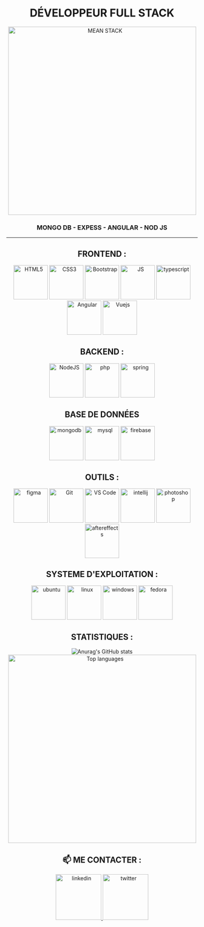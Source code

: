 <div align="center">

<div>
  <h1>DÉVELOPPEUR FULL STACK</h1>
  <img alt="MEAN STACK" title="MEAN STACK" width="495px" src="https://miro.medium.com/max/640/1*_Gh0dftg_VllaObO8_UqGg.png"/>
  <h3>MONGO DB - EXPESS - ANGULAR - NOD JS</h3>
  <hr>
</div>

<h2>FRONTEND : </h2>
  <img alt="HTML5" title="HTML" width="90px" src="https://cdn.jsdelivr.net/gh/devicons/devicon/icons/html5/html5-original.svg"/>
  <img alt="CSS3" title="CSS" width="90px" src="https://cdn.jsdelivr.net/gh/devicons/devicon/icons/css3/css3-original.svg"/>
  <img alt="Bootstrap" title="Bootstrap" width="90px" src="https://cdn.jsdelivr.net/gh/devicons/devicon/icons/bootstrap/bootstrap-original.svg"/>
  <img alt="JS" title="JS" width="90px" src="https://cdn.jsdelivr.net/gh/devicons/devicon/icons/javascript/javascript-original.svg" />
  <img alt="typescript" title="Figma" width="90px" src="https://cdn.jsdelivr.net/gh/devicons/devicon/icons/typescript/typescript-original.svg"/>
  <img alt="Angular" title="Angular" width="90px" src="https://cdn.jsdelivr.net/gh/devicons/devicon/icons/angularjs/angularjs-original.svg"/>
  <img alt="Vuejs" title="Vuejs" width="90px" src="https://cdn.jsdelivr.net/gh/devicons/devicon/icons/vuejs/vuejs-original.svg" />
<br/>

<h2>BACKEND : </h2>
  <img alt="NodeJS" title="NodeJS" width="90px" src="https://cdn.jsdelivr.net/gh/devicons/devicon/icons/nodejs/nodejs-original.svg"/>
  <img alt="php" title="php" width="90px" src="https://cdn.jsdelivr.net/gh/devicons/devicon/icons/php/php-original.svg"/>
  <img alt="spring" title="spring" width="90px" src="https://cdn.jsdelivr.net/gh/devicons/devicon/icons/spring/spring-original.svg"/>
<br/>

<h2>BASE DE DONNÉES </h2>
  <img alt="mongodb" title="MongoDB" width="90px" src="https://img.icons8.com/color/48/000000/mongodb.png"/>
  <img alt="mysql" title="mysql" width="90px" src="https://cdn.jsdelivr.net/gh/devicons/devicon/icons/mysql/mysql-original-wordmark.svg"/>
  <img alt="firebase" title="firebase" width="90px" src="https://cdn.jsdelivr.net/gh/devicons/devicon/icons/firebase/firebase-plain-wordmark.svg"/>
<br/>

<h2>OUTILS : </h2>
  <img alt="figma" title="Figma" width="90px" src="https://cdn.jsdelivr.net/gh/devicons/devicon/icons/figma/figma-original.svg"/>
  <img alt="Git" title="Git" width="90px" src="https://cdn.jsdelivr.net/gh/devicons/devicon/icons/git/git-original.svg" />
  <img alt="VS Code" title="VS Code" width="90px" src="https://cdn.jsdelivr.net/gh/devicons/devicon/icons/vscode/vscode-original.svg" />
  <img alt="intellij" title="intellij" width="90px" src="https://cdn.jsdelivr.net/gh/devicons/devicon/icons/intellij/intellij-original.svg" />
  <img alt="photoshop" title="photoshop" width="90px" src="https://cdn.jsdelivr.net/gh/devicons/devicon/icons/photoshop/photoshop-plain.svg"/>
  <img alt="aftereffects" title="aftereffects" width="90px" src="https://cdn.jsdelivr.net/gh/devicons/devicon/icons/aftereffects/aftereffects-original.svg"/>
  
<h2>SYSTEME D'EXPLOITATION : </h2>
  <img alt="ubuntu" title="ubuntu" width="90px" src="https://cdn.jsdelivr.net/gh/devicons/devicon/icons/ubuntu/ubuntu-plain.svg"/>
  <img alt="linux" title="linux" width="90px" src="https://cdn.jsdelivr.net/gh/devicons/devicon/icons/linux/linux-original.svg"/>
  <img alt="windows" title="windows" width="90px" src="https://cdn.jsdelivr.net/gh/devicons/devicon/icons/windows8/windows8-original.svg"/>
  <img alt="fedora" title="fedora" width="90px" src="https://cdn.jsdelivr.net/gh/devicons/devicon/icons/fedora/fedora-original.svg"/>
<br/>
  
<h2>STATISTIQUES :</h2>

![Anurag's GitHub stats](https://github-readme-stats.vercel.app/api?username=hpipou&show_icons=true&theme=radical)
<br/>
<img width="495px" src="https://github-readme-stats.vercel.app/api/top-langs/?username=hpipou&layout=compact&theme=react" alt="Top languages" />
<br/>

<div>
  <h2>📫 ME CONTACTER :</h2>
  <a href="https://www.linkedin.com/in/carolinesenes">
    <img alt="linkedin" title="LinkedIn" width="120px" src="https://user-images.githubusercontent.com/64198045/143304055-362fe9e0-c016-4e1f-8cd3-1488ccafaa48.gif"/>
  </a>
  <a href="https://www.aoudjit.com">
   <img alt="twitter" title="Twitter" width="120px" src="https://cdn.jsdelivr.net/gh/devicons/devicon/icons/webflow/webflow-original.svg" />
  </a>
</div>

</div>


